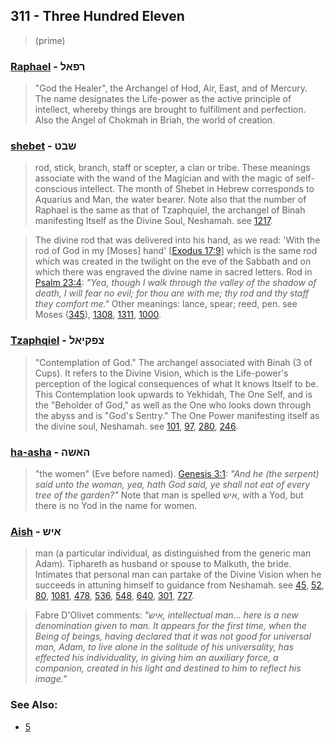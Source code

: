 ## 311 - Three Hundred Eleven
> (prime)

### [Raphael](/keys/RPAL) - רפאל
> "God the Healer", the Archangel of Hod, Air, East, and of Mercury. The name designates the Life-power as the active principle of intellect, whereby things are brought to fulfillment and perfection. Also the Angel of Chokmah in Briah, the world of creation.

### [shebet](/keys/ShBT) - שבט
> rod, stick, branch, staff or scepter, a clan or tribe. These meanings associate with the wand of the Magician and with the magic of self-conscious intellect. The month of Shebet in Hebrew corresponds to Aquarius and Man, the water bearer. Note also that the number of Raphael is the same as that of Tzaphquiel, the archangel of Binah manifesting Itself as the Divine Soul, Neshamah. see [1217](1217).

> The divine rod that was delivered into his hand, as we read: 'With the rod of God in my [Moses] hand' [[Exodus 17:9](http://biblehub.com/exodus/17-9.htm)] which is the same rod which was created in the twilight on the eve of the Sabbath and on which there was engraved the divine name in sacred letters. Rod in [Psalm 23:4](http://biblehub.com/psalms/23-4.htm): *"Yea, though I walk through the valley of the shadow of death, I will fear no evil; for thou are with me; thy rod and thy staff they comfort me."* Other meanings: lance, spear; reed, pen. see Moses ([345](345)), [1308](1308), [1311](1311), [1000](1000).

### [Tzaphqiel](/keys/TzPQIAL) - צפקיאל
> "Contemplation of God." The archangel associated with Binah (3 of Cups). It refers to the Divine Vision, which is the Life-power's perception of the logical consequences of what It knows Itself to be. This Contemplation look upwards to Yekhidah, The One Self, and is the "Beholder of God," as well as the One who looks down through the abyss and is "God's Sentry." The One Power manifesting itself as the divine soul, Neshamah. see [101](101), [97](97), [280](280), [246](246).

### [ha-asha](/keys/HAShH) - האשה
> "the women" (Eve before named). [Genesis 3:1](http://biblehub.com/genesis/3-1.htm): *"And he (the serpent) said unto the woman, yea, hath God said, ye shall not eat of every tree of the garden?"* Note that man is spelled איש, with a Yod, but there is no Yod in the name for women.

### [Aish](/keys/AISh) - איש
> man (a particular individual, as distinguished from the generic man Adam). Tiphareth as husband or spouse to Malkuth, the bride. Intimates that personal man can partake of the Divine Vision when he succeeds in attuning himself to guidance from Neshamah. see [45](45), [52](52), [80](80), [1081](1081), [478](478), [536](536), [548](548), [640](640), [301](301), [727](727).

> Fabre D'Olivet comments: *"איש, intellectual man... here is a new denomination given to man. It appears for the first time, when the Being of beings, having declared that it was not good for universal man, Adam, to live alone in the solitude of his universality, has effected his individuality, in giving him an auxiliary force, a companion, created in his light and destined to him to reflect his image."*

### See Also:

- [5](5)
